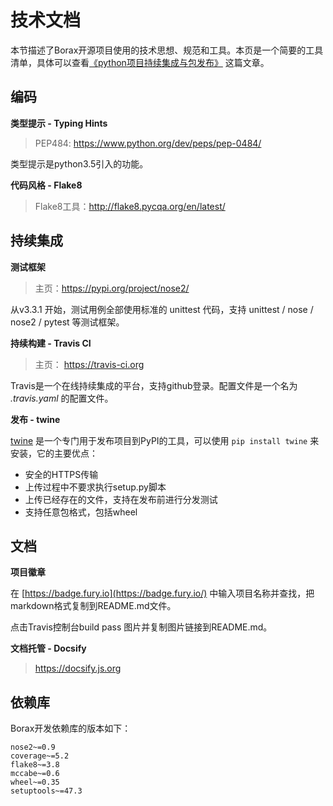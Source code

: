 # 技术文档

本节描述了Borax开源项目使用的技术思想、规范和工具。本页是一个简要的工具清单，具体可以查看[《python项目持续集成与包发布》](https://kinegratii.github.io/2017/04/25/python-project-ci-publish/) 这篇文章。

## 编码

**类型提示 - Typing Hints**

> PEP484: https://www.python.org/dev/peps/pep-0484/

类型提示是python3.5引入的功能。

**代码风格 - Flake8**

> Flake8工具：http://flake8.pycqa.org/en/latest/

## 持续集成

**测试框架**

> 主页：https://pypi.org/project/nose2/

从v3.3.1 开始，测试用例全部使用标准的 unittest 代码，支持 unittest / nose / nose2 / pytest 等测试框架。

**持续构建 - Travis CI**

> 主页： https://travis-ci.org

Travis是一个在线持续集成的平台，支持github登录。配置文件是一个名为 *.travis.yaml* 的配置文件。

**发布 - twine**

[twine](https://pypi.python.org/pypi/twine) 是一个专门用于发布项目到PyPI的工具，可以使用 `pip install twine` 来安装，它的主要优点：

- 安全的HTTPS传输
- 上传过程中不要求执行setup.py脚本
- 上传已经存在的文件，支持在发布前进行分发测试
- 支持任意包格式，包括wheel

## 文档

**项目徽章**

在 [https://badge.fury.io](https://badge.fury.io/) 中输入项目名称并查找，把markdown格式复制到README.md文件。

点击Travis控制台build pass 图片并复制图片链接到README.md。


**文档托管 - Docsify**

> https://docsify.js.org

## 依赖库

Borax开发依赖库的版本如下：

```
nose2~=0.9
coverage~=5.2
flake8~=3.8
mccabe~=0.6
wheel~=0.35
setuptools~=47.3
```

